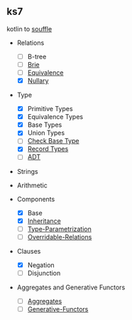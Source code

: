 ## ks7
kotlin to [souffle](https://github.com/souffle-lang/souffle)

* Relations
    * [ ] B-tree
    * [ ] [Brie](https://souffle-lang.github.io/relations#brie-relations)
    * [ ] [Equivalence](https://souffle-lang.github.io/relations#equivalence-relations)
    * [X] [Nullary](https://souffle-lang.github.io/relations#nullaries)

* Type
    * [x] Primitive Types
    * [x] Equivalence Types
    * [x] Base Types
    * [x] Union Types
    * [ ] [Check Base Type](https://souffle-lang.github.io/types#pitfalls)
    * [x] [Record Types](https://souffle-lang.github.io/types#record-types)
    * [ ] [ADT](https://souffle-lang.github.io/types#algebraic-data-types-adt)

* Strings

* Arithmetic

* Components
    * [x] Base
    * [x] [Inheritance](https://souffle-lang.github.io/components#inheritance)
    * [ ] [Type-Parametrization](https://souffle-lang.github.io/components#type-parametrization)
    * [ ] [Overridable-Relations](https://souffle-lang.github.io/components#overridable-relations)

* Clauses
    * [x] Negation
    * [ ] Disjunction

* Aggregates and Generative Functors
    * [ ] [Aggregates](https://souffle-lang.github.io/aggregates#aggregates)
    * [ ] [Generative-Functors](https://souffle-lang.github.io/aggregates#generative-functors)